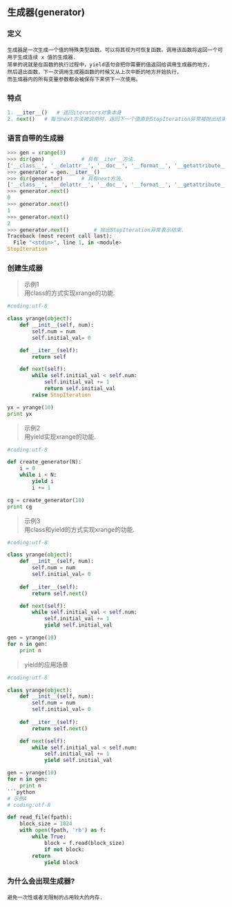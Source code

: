 ## 生成器(generator)

### 定义
```
生成器是一次生成一个值的特殊类型函数。可以将其视为可恢复函数。调用该函数将返回一个可用于生成连续 x 值的生成器.
简单的说就是在函数的执行过程中，yield语句会把你需要的值返回给调用生成器的地方，
然后退出函数，下一次调用生成器函数的时候又从上次中断的地方开始执行，
而生成器内的所有变量参数都会被保存下来供下一次使用。
```

### 特点
```python
1. __iter__() 	# 返回iterators对象本身
2. next()	# 每当next方法被调用时，返回下一个值直到StopIteration异常被抛出结束.
```

### 语言自带的生成器 
```python
>>> gen = xrange(3)
>>> dir(gen)			# 具有__iter__方法.
['__class__', '__delattr__', '__doc__', '__format__', '__getattribute__', '__getitem__', '__hash__', '__init__', '__iter__', '__len__', '__new__', '__reduce__', '__reduce_ex__', '__repr__', '__reversed__', '__setattr__', '__sizeof__', '__str__', '__subclasshook__']
>>> generator = gen.__iter__()
>>> dir(generator)		# 具有next方法.
['__class__', '__delattr__', '__doc__', '__format__', '__getattribute__', '__hash__', '__init__', '__iter__', '__length_hint__', '__new__', '__reduce__', '__reduce_ex__', '__repr__', '__setattr__', '__sizeof__', '__str__', '__subclasshook__', 'next']
>>> generator.next()
0
>>> generator.next()
1
>>> generator.next()
2
>>> generator.next()		# 抛出StopIteration异常表示结束.
Traceback (most recent call last):
  File "<stdin>", line 1, in <module>
StopIteration
```
### 创建生成器   

> 示例1  
> 用class的方式实现xrange的功能.

```python
#coding:utf-8

class yrange(object):
    def __init__(self, num):
        self.num = num
        self.initial_val= 0

    def __iter__(self):
        return self

    def next(self):
        while self.initial_val < self.num:
            self.initial_val += 1
            return self.initial_val
        raise StopIteration

yx = yrange(10)
print yx

```   

> 示例2  
> 用yield实现xrange的功能.

```python
#coding:utf-8

def create_generator(N):
    i = 0
    while i < N:
        yield i
        i += 1

cg = create_generator(10) 
print cg

```  

> 示例3  
> 用class和yield的方式实现xrange的功能.

```python
#coding:utf-8

class yrange(object):
    def __init__(self, num):
        self.num = num
        self.initial_val= 0 
        
    def __iter__(self):
        return self.next()

    def next(self):
        while self.initial_val < self.num:
            self.initial_val += 1
            yield self.initial_val

gen = yrange(10)
for n in gen:
    print n
```  

> yield的应用场景 

```python
#coding:utf-8

class yrange(object):
    def __init__(self, num):
        self.num = num
        self.initial_val= 0 
        
    def __iter__(self):
        return self.next()

    def next(self):
        while self.initial_val < self.num:
            self.initial_val += 1
            yield self.initial_val

gen = yrange(10)
for n in gen:
    print n
```python
# 示例4
# coding:utf-8

def read_file(fpath):
    block_size = 1024
    with open(fpath, 'rb') as f:
        while True:
            block = f.read(block_size)
            if not block:
		return
            yield block
```

### 为什么会出现生成器? 
```
避免一次性或者无限制的占用较大的内存.
```
